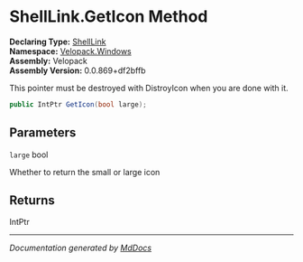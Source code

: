 ﻿<!--  
  <auto-generated>   
    The contents of this file were generated by a tool.  
    Changes to this file may be list if the file is regenerated  
  </auto-generated>   
-->

# ShellLink.GetIcon Method

**Declaring Type:** [ShellLink](../index.md)  
**Namespace:** [Velopack.Windows](../../index.md)  
**Assembly:** Velopack  
**Assembly Version:** 0.0.869+df2bffb

This pointer must be destroyed with DistroyIcon when you are done with it.

```csharp
public IntPtr GetIcon(bool large);
```

## Parameters

`large`  bool

Whether to return the small or large icon

## Returns

IntPtr

___

*Documentation generated by [MdDocs](https://github.com/ap0llo/mddocs)*
